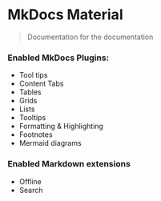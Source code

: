 # MkDocs Material
> Documentation for the documentation

### Enabled MkDocs Plugins:
* Tool tips
* Content Tabs
* Tables
* Grids
* Lists
* Tooltips
* Formatting & Highlighting
* Footnotes
* Mermaid diagrams

### Enabled Markdown extensions
* Offline
* Search
